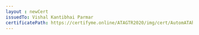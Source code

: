 ```yaml
--- 
layout : newCert 
issuedTo: Vishal Kantibhai Parmar 
certificatePath: https://certifyme.online/ATAGTR2020/img/cert/AutomATAhon/VishalKantibhaiParmar_4e6a6.png
--- 
```


